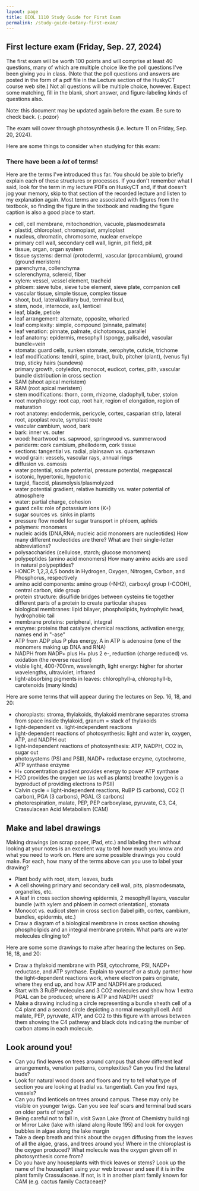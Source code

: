 ```yaml
---
layout: page
title: BIOL 1110 Study Guide for First Exam
permalink: /study-guide-botany-first-exam/
---
```

## First lecture exam (Friday, Sep. 27, 2024)

The first exam will be worth 100 points and will comprise at least 40 questions, many of which are multiple choice like the poll questions I've been giving you in class. (Note that the poll questions and answers are posted in the form of a pdf file in the Lecture section of the HuskyCT course web site.) Not all questions will be multiple choice, however. Expect some matching, fill in the blank, short answer, and figure-labeling kinds of questions also.

Note: this document may be updated again before the exam. Be sure to check back.
{:.pozor}

The exam will cover through photosynthesis (i.e. lecture 11 on Friday, Sep. 20, 2024).

Here are some things to consider when studying for this exam:

### There have been a _lot_ of terms!

Here are the terms I've introduced thus far. You should be able to briefly explain each of these structures or processes. If you don't remember what I said, look for the term in my lecture PDFs on HuskyCT and, if that doesn't jog your memory, skip to that section of the recorded lecture and listen to my explanation again. Most terms are associated with figures from the textbook, so finding the figure in the textbook and reading the figure caption is also a good place to start.

* cell, cell membrane, mitochondrion, vacuole, plasmodesmata
* plastid, chloroplast, chromoplast, amyloplast
* nucleus, chromatin, chromosome, nuclear envelope
* primary cell wall, secondary cell wall, lignin, pit field, pit
* tissue, organ, organ system
* tissue systems: dermal (protoderm), vascular (procambium), ground (ground meristem)
* parenchyma, collenchyma
* sclerenchyma, sclereid, fiber
* xylem: vessel, vessel element, tracheid
* phloem: sieve tube, sieve tube element, sieve plate, companion cell
* vascular tissue, simple tissue, complex tissue
* shoot, bud, lateral/axillary bud, terminal bud,
* stem, node, internode, axil, lenticel
* leaf, blade, petiole
* leaf arrangement: alternate, opposite, whorled
* leaf complexity: simple, compound (pinnate, palmate)
* leaf venation: pinnate, palmate, dichotomous, parallel
* leaf anatomy: epidermis, mesophyll (spongy, palisade), vascular bundle=vein
* stomata: guard cells, sunken stomate, xerophyte, cuticle, trichome
* leaf modifications: tendril, spine, bract, bulb, pitcher (plant), (venus fly) trap, sticky hairs (sundews)
* primary growth, cotyledon, monocot, eudicot, cortex, pith, vascular bundle distribution in cross section
* SAM (shoot apical meristem)
* RAM (root apical meristem)
* stem modifications: thorn, corm, rhizome, cladophyll, tuber, stolon
* root morphology: root cap, root hair, region of elongation, region of maturation
* root anatomy: endodermis, pericycle, cortex, casparian strip, lateral root, apoplast route, symplast route
* vascular cambium, wood, bark
* bark: inner vs. outer
* wood: heartwood vs. sapwood, springwood vs. summerwood
* periderm: cork cambium, phelloderm, cork tissue
* sections: tangential vs. radial, plainsawn vs. quartersawn
* wood grain: vessels, vascular rays, annual rings
* diffusion vs. osmosis
* water potential, solute potential, pressure potential, megapascal
* isotonic, hypertonic, hypotonic
* turgid, flaccid, plasmolysis/plasmolyzed
* water potential gradient, relative humidity vs. water potential of atmosphere
* water: partial charge, cohesion
* guard cells: role of potassium ions (K+)
* sugar sources vs. sinks in plants
* pressure flow model for sugar transport in phloem, aphids
* polymers: monomers
* nucleic acids (DNA,RNA; nucleic acid monomers are nucleotides) How many different nucleotides are there? What are their single-letter abbreviations?
* polysaccharides (cellulose, starch; glucose monomers)
* polypeptides (amino acid monomers) How many amino acids are used in natural polypeptides?
* HONCP: 1,2,3,4,5 bonds in Hydrogen, Oxygen, Nitrogen, Carbon, and Phosphorus, respectively
* amino acid components: amino group (-NH2), carboxyl group (-COOH), central carbon, side group
* protein structure: disulfide bridges between cysteins tie together different parts of a protein to create particular shapes
* biological membranes: lipid bilayer, phospholipids, hydrophylic head, hydrophobic tail
* membrane proteins: peripheral, integral
* enzyme: proteins that catalyze chemical reactions, activation energy, names end in "-ase"
* ATP from ADP plus P plus energy, A in ATP is adenosine (one of the monomers making up DNA and RNA)
* NADPH from NADP+ plus H+ plus 2 e-, reduction (charge reduced) vs. oxidation (the reverse reaction)
* visble light, 400-700nm, wavelength, light energy: higher for shorter wavelengths, ultraviolet, infrared
* light-absorbing pigments in leaves: chlorophyll-a, chlorophyll-b, carotenoids (many kinds)

Here are some terms that will appear during the lectures on Sep. 16, 18, and 20:
* choroplasts: stroma, thylakoids, thylakoid membrane separates stroma from space inside thylakoid, granum = stack of thylakoids
* light-dependent vs. light-independent reactions
* light-dependent reactions of photosynthesis: light and water in, oxygen, ATP, and NADPH out
* light-independent reactions of photosynthesis: ATP, NADPH, CO2 in, sugar out
* photosystems (PSI and PSII), NADP+ reductase enzyme, cytochrome, ATP synthase enzyme
* H+ concentration gradient provides energy to power ATP synthase
* H2O provides the oxygen we (as well as plants) breathe (oxygen is a byproduct of providing electrons to PSII)
* Calvin cycle = light-independent reactions, RuBP (5 carbons), CO2 (1 carbon), PGA (3 carbons), PGAL (3 carbons)
* photorespiration, malate, PEP, PEP carboxylase, pyruvate, C3, C4, Crassulacean Acid Metabolism (CAM)

## Make and label drawings

Making drawings (on scrap paper, iPad, etc.) and labeling them without looking at your notes is an excellent way to tell how much you know and what you need to work on. Here are some possible drawings you could make. For each, how many of the terms above can you use to label your drawing?

* Plant body with root, stem, leaves, buds
* A cell showing primary and secondary cell wall, pits, plasmodesmata, organelles, etc.
* A leaf in cross section showing epidermis, 2 mesophyll layers, vascular bundle (with xylem and phloem in correct orientation), stomata
* Monocot vs. eudicot stem in cross section (label pith, cortex, cambium, bundles, epidermis, etc.)
* Draw a diagram of a biological membrane in cross section showing phospholipids and an integral membrane protein. What parts are water molecules clinging to?

Here are some some drawings to make after hearing the lectures on Sep. 16, 18, and 20:
* Draw a thylakoid membrane with PSII, cytochrome, PSI, NADP+ reductase, and ATP synthase. Explain to yourself or a study partner how the light-dependent reactions work, where electron pairs originate, where they end up, and how ATP and NADPH are produced.
* Start with 3 RuBP molecules and 3 CO2 molecules and show how 1 extra PGAL can be produced; where is ATP and NADPH used?
* Make a drawing including a circle representing a bundle sheath cell of a C4 plant and a second circle depicting a normal mesophyll cell. Add malate, PEP, pyruvate, ATP, and CO2 to this figure with arrows between them showing the C4 pathway and black dots indicating the number of carbon atoms in each molecule.

## Look around you!

* Can you find leaves on trees around campus that show different leaf arrangements, venation patterns, complexities? Can you find the lateral buds?
* Look for natural wood doors and floors and try to tell what type of section you are looking at (radial vs. tangential). Can you find rays, vessels?
* Can you find lenticels on trees around campus. These may only be visible on younger twigs. Can you see leaf scars and terminal bud scars on older parts of twigs?
* Being careful not to fall in, visit Swan Lake (front of Chemistry building) or Mirror Lake (lake with island along Route 195) and look for oxygen bubbles in algae along the lake margin
* Take a deep breath and think about the oxygen diffusing from the leaves of all the algae, grass, and trees around you! Where in the chloroplast is the oxygen produced? What molecule was the oxygen given off in photosynthesis come from?
* Do you have any houseplants with thick leaves or stems? Look up the name of the houseplant using your web browser and see if it is in the plant family Crassulaceae. If not, is it in another plant family known for CAM (e.g. cactus family Cactaceae)?